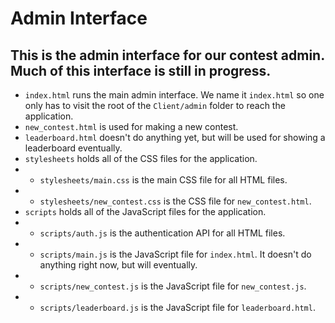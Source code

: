 # Admin Interface
## This is the admin interface for our contest admin. Much of this interface is still in progress.
* `index.html` runs the main admin interface. We name it `index.html` so one only has to visit the root of the `Client/admin` folder to reach the application.
* `new_contest.html` is used for making a new contest.
* `leaderboard.html` doesn't do anything yet, but will be used for showing a leaderboard eventually.
* `stylesheets` holds all of the CSS files for the application.
* * `stylesheets/main.css` is the main CSS file for all HTML files.
* * `stylesheets/new_contest.css` is the CSS file for `new_contest.html`.
* `scripts` holds all of the JavaScript files for the application.
* * `scripts/auth.js` is the authentication API for all HTML files.
* * `scripts/main.js` is the JavaScript file for `index.html`. It doesn't do anything right now, but will eventually.
* * `scripts/new_contest.js` is the JavaScript file for `new_contest.js`.
* * `scripts/leaderboard.js` is the JavaScript file for `leaderboard.html`.